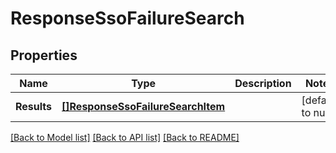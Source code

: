 # ResponseSsoFailureSearch

## Properties
Name | Type | Description | Notes
------------ | ------------- | ------------- | -------------
**Results** | [**[]ResponseSsoFailureSearchItem**](response_sso_failure_search_item.md) |  | [default to null]

[[Back to Model list]](../README.md#documentation-for-models) [[Back to API list]](../README.md#documentation-for-api-endpoints) [[Back to README]](../README.md)

